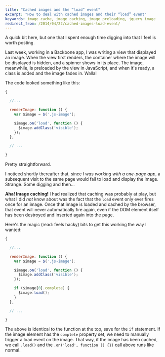 ```yaml
---
title: "Cached images and the “load” event"
excerpt: "How to deal with cached images and their “load” event"
keywords: image cache, image caching, image preloading, jquery image
redirect_from: /2014/04/22/cached-images-load-event/
---
```

A quick bit here, but one that I spent enough time digging into that I feel is
worth posting.

Last week, working in a Backbone app, I was writing a view that displayed an
image. When the view first renders, the container where the image will be
displayed is hidden, and a spinner shows in its place. The image, meanwhile, is
preloaded by the view in JavaScript, and when it's ready, a class is added and
the image fades in. Walla!

The code looked something like this:

```js
{

  //...

  renderImage: function () {
    var $image = $('.js-image');

    $image.on('load', function () {
      $image.addClass('visible');
    });
  },

  // ...

}
```

Pretty straightforward.

I noticed shortly thereafter that, since *I was working with a one-page app*, a
subsequent visit to the same page would fail to load and display the image.
Strange. Some digging and then…

**Aha! Image caching!** I had realized that caching was probably at play, but what
I did *not* know about was the fact that the `load` event only ever fires once
for an image. Once that image is loaded and cached by the browser, that event
will never automatically fire again, even if the DOM element itself has been
destroyed and inserted again into the page.

Here's the magic (read: feels hacky) bits to get this working the way I
wanted:

```js
{

  //...

  renderImage: function () {
    var $image = $('.js-image');

    $image.on('load', function () {
      $image.addClass('visible');
    });

    if ($image[0].complete) {
      $image.load();
    }
  },

  // ...

}
```

The above is identical to the function at the top, save for the `if`
statement. If the image element has the `complete` property set,
we need to manually trigger a load event on the image. That way, if the image
has been cached, we call `.load()` and the `.on('load', function () {})` call
above runs like normal.
